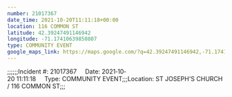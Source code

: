 ```yaml
---
number: 21017367
date_time: 2021-10-20T11:11:18+00:00
location: 116 COMMON ST
latitude: 42.39247491146942
longitude: -71.17410639850807
type: COMMUNITY EVENT
google_maps_link: https://maps.google.com/?q=42.39247491146942,-71.17410639850807
---
```


;;;;;;Incident #: 21017367     Date: 2021‐10‐20 11:11:18     Type: COMMUNITY EVENT;;;Location: ST JOSEPH'S CHURCH / 116 COMMON ST;;;
